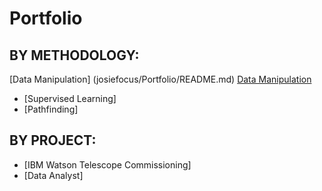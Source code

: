 # Portfolio

## BY METHODOLOGY:
[Data Manipulation] (josiefocus/Portfolio/README.md)
[Data Manipulation](README.md)
+ [Supervised Learning]
+ [Pathfinding]

## BY PROJECT:
+ [IBM Watson Telescope Commissioning]
+ [Data Analyst]
